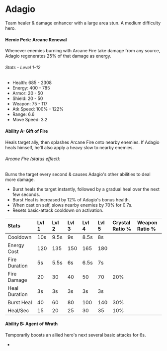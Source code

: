 # Adagio

Team healer & damage enhancer with a large area stun. A medium difficulty hero.

#### Heroic Perk: Arcane Renewal

Whenever enemies burning with Arcane Fire take damage from any source, Adagio regenerates 25% of that damage as energy.

###### Stats - Level 1-12

* Health: 685 - 2308
* Energy: 400 - 785
* Armor: 20 - 50
* Shield: 20 - 50
* Weapon: 75 - 117
* Atk Speed: 100% - 122%
* Range: 6.6
* Move Speed: 3.2

#### Ability A: Gift of Fire

Heals target ally, then splashes Arcane Fire onto nearby enemies. If Adagio heals himself, he'll also apply a heavy slow to nearby enemies.

###### Arcane Fire \(status effect\):

Burns the target every second & causes Adagio's other abilities to deal more damage.

* Burst heals the target instantly, followed by a gradual heal over the next few seconds.
* Burst Heal is increased by 12% of Adagio's bonus health.
* When cast on self, slows nearby enemies by 70% for 0.7s.
* Resets basic-attack cooldown on activation.

| Stats | Lvl 1 | Lvl 2 | Lvl 3 | Lvl 4  | Lvl 5 | Crystal Ratio % | Weapon Ratio % |
| :--- | :--- | :--- | :--- | :--- | :--- | :--- | :--- |
| Cooldown | 10s | 9.5s | 9s | 8.5s | 8s |  |  |
| Energy Cost | 120 | 135 | 150 | 165 | 180 |  |  |
| Fire Duration | 5s | 5.5s | 6s | 6.5s | 7s |  |  |
| Fire Damage | 20 | 30 | 40 | 50 | 70 | 20% |  |
| Heal Duration | 3s | 3s | 3s | 3s | 3s |  |  |
| Burst Heal | 40 | 60 | 80 | 100 | 140 | 30% |  |
| Heal/Sec | 15 | 20 | 25 | 30 | 35 | 10% |  |

#### Ability B: Agent of Wrath

Temporarily boosts an allied hero's next several basic attacks for 6s.

* 



